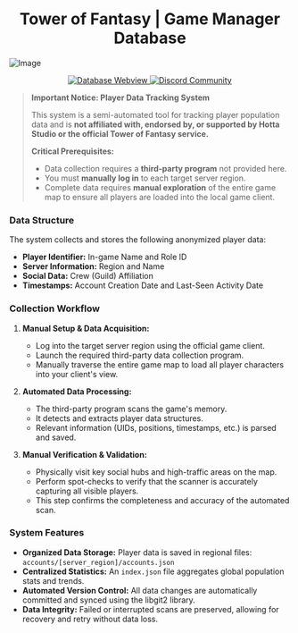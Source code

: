 <h1 align='center'>Tower of Fantasy | Game Manager Database</h1>

![Image](https://shared.fastly.steamstatic.com/store_item_assets/steam/apps/2064650/7fc8d15627e3d780287f1132b3f7eaa06e371897/library_hero_2x.jpg)

<div align="center"> <a href="https://nanyinsbedroom.github.io" target="_blank"> <img src="https://img.shields.io/badge/Database-Webview-blue?style=for-the-badge&logo=github" alt="Database Webview" /> </a> <a href="https://discord.gg/Bs5cPKumFX" target="_blank"> <img src="https://img.shields.io/badge/Discord-Community-7289DA?style=for-the-badge&logo=discord" alt="Discord Community" /> </a> </div>

> **Important Notice: Player Data Tracking System**
>
> This system is a semi-automated tool for tracking player population data and is **not affiliated with, endorsed by, or supported by Hotta Studio or the official Tower of Fantasy service.**
>
> **Critical Prerequisites:**
> - Data collection requires a **third-party program** not provided here.
> - You must **manually log in** to each target server region.
> - Complete data requires **manual exploration** of the entire game map to ensure all players are loaded into the local game client.

### Data Structure
The system collects and stores the following anonymized player data:
- **Player Identifier:** In-game Name and Role ID
- **Server Information:** Region and Name
- **Social Data:** Crew (Guild) Affiliation
- **Timestamps:** Account Creation Date and Last-Seen Activity Date

### Collection Workflow

1.  **Manual Setup & Data Acquisition:**
    - Log into the target server region using the official game client.
    - Launch the required third-party data collection program.
    - Manually traverse the entire game map to load all player characters into your client's view.

2.  **Automated Data Processing:**
    - The third-party program scans the game's memory.
    - It detects and extracts player data structures.
    - Relevant information (UIDs, positions, timestamps, etc.) is parsed and saved.

3.  **Manual Verification & Validation:**
    - Physically visit key social hubs and high-traffic areas on the map.
    - Perform spot-checks to verify that the scanner is accurately capturing all visible players.
    - This step confirms the completeness and accuracy of the automated scan.

### System Features
- **Organized Data Storage:** Player data is saved in regional files: `accounts/[server_region]/accounts.json`
- **Centralized Statistics:** An `index.json` file aggregates global population stats and trends.
- **Automated Version Control:** All data changes are automatically committed and synced using the libgit2 library.
- **Data Integrity:** Failed or interrupted scans are preserved, allowing for recovery and retry without data loss.
